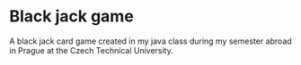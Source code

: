 # Black jack game
A black jack card game created in my java class during my semester abroad in Prague at the Czech Technical University. 
